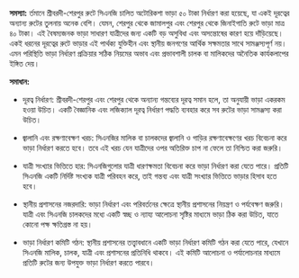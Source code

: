 **সমস্যা:**
র্তমানে শ্রীবরদী-শেরপুর রুটে সিএনজি চালিত অটোরিকশা ভাড়া ৫০ টাকা নির্ধারণ করা হয়েছে, যা একই দূরত্বের অন্যান্য রুটের তুলনায় অনেক বেশি। যেমন, শেরপুর থেকে জামালপুর এবং শেরপুর থেকে জিনাইগাতি রুটে ভাড়া মাত্র ৪০ টাকা। এই বৈষম্যজনক ভাড়া সাধারণ যাত্রীদের জন্য একটি বড় অসুবিধা এবং অসন্তোষের কারণ হয়ে দাঁড়িয়েছে। একই ধরনের দূরত্বের রুটে ভাড়ার এই পার্থক্য যুক্তিহীন এবং স্থানীয় জনগণের আর্থিক সক্ষমতার সাথে সামঞ্জস্যপূর্ণ নয়। এমন পরিস্থিতি ভাড়া নির্ধারণ প্রক্রিয়ার সঠিক নিয়মের অভাব এবং প্রভাবশালী চালক বা মালিকদের অনৈতিক কার্যকলাপের ইঙ্গিত দেয়।

**সমাধান:**

- দূরত্ব নির্ধারণ: শ্রীবরদী-শেরপুর এবং শেরপুর থেকে অন্যান্য গন্তব্যের দূরত্ব সমান হলে, তা অনুযায়ী ভাড়া একরকম হওয়া উচিত। একটি বৈজ্ঞানিক এবং লজিক্যাল দূরত্ব নির্ধারণ পদ্ধতি ব্যবহার করে সব রুটের ভাড়া সামঞ্জস্য করা উচিত।
    
- জ্বালানি এবং রক্ষণাবেক্ষণ খরচ: সিএনজির মালিক বা চালকদের জ্বালানি ও গাড়ির রক্ষণাবেক্ষণের খরচ বিবেচনা করে ভাড়া নির্ধারণ করতে হবে। তবে এই খরচ যেন যাত্রীদের ওপর অতিরিক্ত চাপ না ফেলে তা নিশ্চিত করা জরুরি।
    
- যাত্রী সংখ্যার ভিত্তিতে হার: সিএনজিগুলোর যাত্রী ধারণক্ষমতা বিবেচনা করে ভাড়া নির্ধারণ করা যেতে পারে। প্রতিটি সিএনজি একটি নির্দিষ্ট সংখ্যক যাত্রী পরিবহন করে, তাই গন্তব্য এবং যাত্রী সংখ্যার ভিত্তিতে ভাড়ার হিসাব হতে হবে।
    
- স্থানীয় প্রশাসনের নজরদারি: ভাড়া নির্ধারণ এবং পরিবর্তনের ক্ষেত্রে স্থানীয় প্রশাসনের নিয়ন্ত্রণ ও পর্যবেক্ষণ জরুরি। যাত্রী এবং সিএনজি চালকদের মধ্যে একটি স্বচ্ছ ও ন্যায্য আলোচনা সৃষ্টির মাধ্যমে ভাড়া ঠিক করা উচিত, যাতে কোনো পক্ষ ক্ষতিগ্রস্ত না হয়।
    
- ভাড়া নির্ধারণ কমিটি গঠন: স্থানীয় প্রশাসনের তত্ত্বাবধানে একটি ভাড়া নির্ধারণ কমিটি গঠন করা যেতে পারে, যেখানে সিএনজি মালিক, চালক, যাত্রী এবং প্রশাসনের প্রতিনিধি থাকবে।  এই কমিটি আলোচনা ও পর্যালোচনার মাধ্যমে প্রতিটি রুটের জন্য উপযুক্ত ভাড়া নির্ধারণ করতে পারবে।